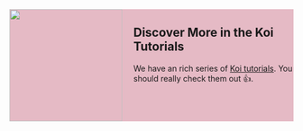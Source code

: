 
<div style="background: #A1002B44; overflow: auto">
  <img src="~/shared/tutorials/assets/koi.svg" width="200px"  style="padding-right: 20px; float: left">

  <h2> Discover More in the Koi Tutorials </h2>

  We have an rich series of [Koi tutorials](xref:Tut.Koi.Home). You should really check them out 👍.

</div>
